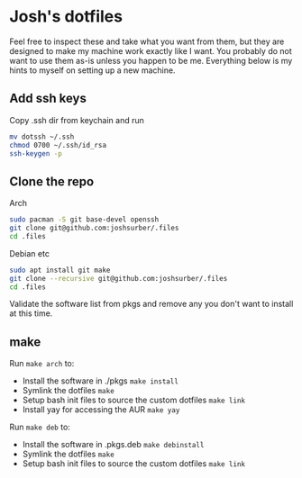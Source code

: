 # Josh's dotfiles

Feel free to inspect these and take what you want from them, but they are designed to make my machine work exactly like I want. You probably do not want to use them as-is unless you happen to be me. Everything below is my hints to myself on setting up a new machine.

## Add ssh keys

Copy .ssh dir from keychain and run

```bash
mv dotssh ~/.ssh
chmod 0700 ~/.ssh/id_rsa
ssh-keygen -p
```

## Clone the repo

Arch

```bash
sudo pacman -S git base-devel openssh
git clone git@github.com:joshsurber/.files
cd .files
```

Debian etc

```bash
sudo apt install git make
git clone --recursive git@github.com:joshsurber/.files
cd .files
```

Validate the software list from pkgs and remove any you don't want to install at this time.

## make

Run `make arch` to:

- Install the software in ./pkgs `make install`
- Symlink the dotfiles `make`
- Setup bash init files to source the custom dotfiles `make link`
- Install yay for accessing the AUR `make yay`

Run `make deb` to:
- Install the software in .pkgs.deb `make debinstall`
- Symlink the dotfiles `make`
- Setup bash init files to source the custom dotfiles `make link`
